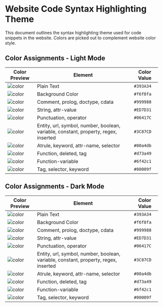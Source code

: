 # Website Code Syntax Highlighting Theme

This document outlines the syntax highlighting theme used for code snippets in the website. Colors are picked out to complement website color style.

## Color Assignments - Light Mode

| Color Preview | Element             | Color Value  |
|---------------|---------------------|--------------|
|![color](https://img.shields.io/badge/Preview-393A34)| Plain Text          | `#393A34`    |
|![color](https://img.shields.io/badge/Preview-f6f8fa)| Background Color    | `#f6f8fa`    |
|![color](https://img.shields.io/badge/Preview-999988)| Comment, prolog, doctype, cdata | `#999988`    |
|![color](https://img.shields.io/badge/Preview-ED7D31)| String, attr-value  | `#ED7D31`    |
|![color](https://img.shields.io/badge/Preview-06417C)| Punctuation, operator | `#06417C`    |
|![color](https://img.shields.io/badge/Preview-3C87CD)| Entity, url, symbol, number, boolean, variable, constant, property, regex, inserted | `#3C87CD`    |
|![color](https://img.shields.io/badge/Preview-00a4db)| Atrule, keyword, attr-name, selector | `#00a4db`    |
|![color](https://img.shields.io/badge/Preview-d73a49)| Function, deleted, tag | `#d73a49`    |
|![color](https://img.shields.io/badge/Preview-6f42c1)| Function-variable   | `#6f42c1`    |
|![color](https://img.shields.io/badge/Preview-00009f)| Tag, selector, keyword | `#00009f`    |

## Color Assignments - Dark Mode

| Color Preview | Element             | Color Value  |
|---------------|---------------------|--------------|
|![color](https://img.shields.io/badge/Preview-F8F8F2)| Plain Text          | `#393A34`    |
|![color](https://img.shields.io/badge/Preview-282A36)| Background Color    | `#f6f8fa`    |
|![color](https://img.shields.io/badge/Preview-999988)| Comment, prolog, doctype, cdata | `#999988`    |
|![color](https://img.shields.io/badge/Preview-ED7D31)| String, attr-value  | `#ED7D31`    |
|![color](https://img.shields.io/badge/Preview-AFCBE0)| Punctuation, operator | `#06417C`    |
|![color](https://img.shields.io/badge/Preview-70ACE5)| Entity, url, symbol, number, boolean, variable, constant, property, regex, inserted | `#3C87CD`    |
|![color](https://img.shields.io/badge/Preview-00a4db)| Atrule, keyword, attr-name, selector | `#00a4db`    |
|![color](https://img.shields.io/badge/Preview-d73a49)| Function, deleted, tag | `#d73a49`    |
|![color](https://img.shields.io/badge/Preview-6f42c1)| Function-variable   | `#6f42c1`    |
|![color](https://img.shields.io/badge/Preview-ECBF7C)| Tag, selector, keyword | `#00009f`    |